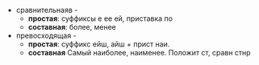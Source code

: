 -  сравнительнаяв - 
	- **простая**: суффиксы е ее ей, приставка по
	- **составная**: более, менее
- превосходящая - 
	-  **простая**: суффикс ейш, айш + прист наи. 
	-  **составная** Самый наиболее, наименее. Положит ст, сравн стнр